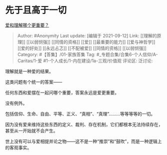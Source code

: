 # 先于且高于一切
[爱和理解哪个更重要？](https://www.zhihu.com/question/40017710/answer/2115880457)

> Author: #Anonymity
> Last update: [编辑于 2021-09-12]
> Link: [[理解的原理]] [[以弱悯强]] [[同情的资格]] [[爱]] [[最重要的能力]] [[爱与神哲学]] [[爱的好处]] [[永远忐忑]] [[不配被爱]] [[同情的资格]] [[以弱悯强]]
> Category: #【答集】/01-家族答集
> Tag: #_专题合集/合集6-个人信仰/A-Caritas/1-爱 #1-个人成长/1-内在建设/1a-三观/价值观
> 评论区:
> 泛讨论:

理解就是一种爱的结果。

这类问题有个统一的答案——

任何东西和爱摆在一起问哪个重要，答案永远是爱更重要。

没有例外。

包括信仰、生命、自由、平等、正义、“真相”、“真理”………等等等等的一切。

因为没有爱来维持这些东西的定义、裁判、存在机制，它们都根本无法持续存在，甚至从一开始就不会产生。

世上没有可以与爱相提并论之物——这不是一种“推崇”和“鼓吹”，而是一种逻辑上的客观事实。
